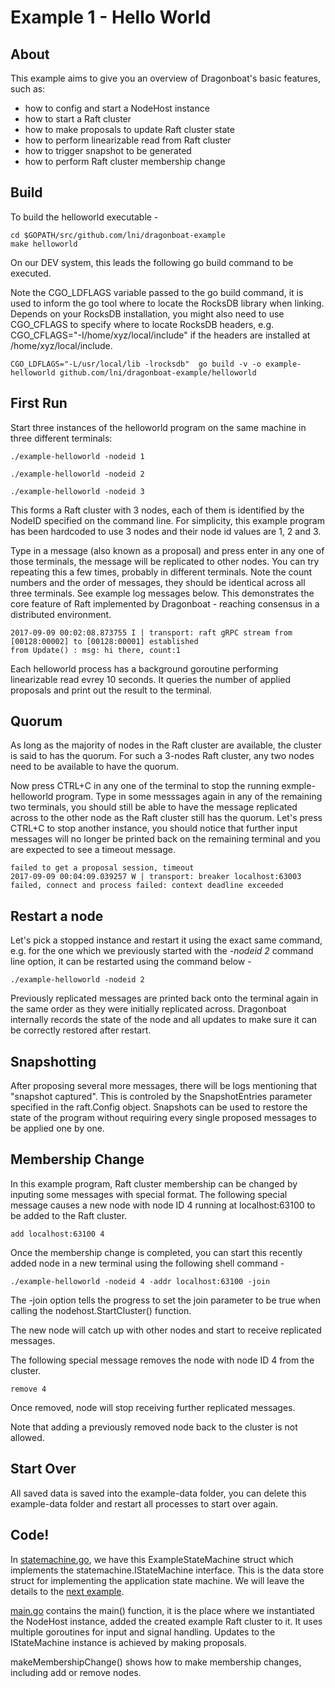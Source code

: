 # Example 1 - Hello World #

## About ##
This example aims to give you an overview of Dragonboat's basic features, such as:

* how to config and start a NodeHost instance
* how to start a Raft cluster
* how to make proposals to update Raft cluster state
* how to perform linearizable read from Raft cluster
* how to trigger snapshot to be generated
* how to perform Raft cluster membership change

## Build ##
To build the helloworld executable -
```
cd $GOPATH/src/github.com/lni/dragonboat-example
make helloworld
```
On our DEV system, this leads the following go build command to be executed.

Note the CGO_LDFLAGS variable passed to the go build command, it is used to inform the go tool where to locate the RocksDB library when linking. Depends on your RocksDB installation, you might also need to use CGO_CFLAGS to specify where to locate RocksDB headers, e.g. CGO_CFLAGS="-I/home/xyz/local/include" if the headers are installed at /home/xyz/local/include.

```
CGO_LDFLAGS="-L/usr/local/lib -lrocksdb"  go build -v -o example-helloworld github.com/lni/dragonboat-example/helloworld
```

## First Run ##
Start three instances of the helloworld program on the same machine in three different terminals:

```
./example-helloworld -nodeid 1
```
```
./example-helloworld -nodeid 2
```
```
./example-helloworld -nodeid 3
```
This forms a Raft cluster with 3 nodes, each of them is identified by the NodeID specified on the command line. For simplicity, this example program has been hardcoded to use 3 nodes and their node id values are 1, 2 and 3.

Type in a message (also known as a proposal) and press enter in any one of those terminals, the message will be replicated to other nodes. You can try repeating this a few times, probably in different terminals. Note the count numbers and the order of messages, they should be identical across all three terminals. See example log messages below. This demonstrates the core feature of Raft implemented by Dragonboat - reaching consensus in a distributed environment.

```
2017-09-09 00:02:08.873755 I | transport: raft gRPC stream from [00128:00002] to [00128:00001] established
from Update() : msg: hi there, count:1
```
Each helloworld process has a background goroutine performing linearizable read evrey 10 seconds. It queries the number of applied proposals and print out the result to the terminal. 

## Quorum ##
As long as the majority of nodes in the Raft cluster are available, the cluster is said to has the quorum. For such a 3-nodes Raft cluster, any two nodes need to be available to have the quorum.

Now press CTRL+C in any one of the terminal to stop the running exmple-helloworld program. Type in some messsages again in any of the remaining two terminals, you should still be able to have the message replicated across to the other node as the Raft cluster still has the quorum. Let's press CTRL+C to stop another instance, you should notice that further input messages will no longer be printed back on the remaining terminal and you are expected to see a timeout message. 

```
failed to get a proposal session, timeout
2017-09-09 00:04:09.039257 W | transport: breaker localhost:63003 failed, connect and process failed: context deadline exceeded
```

## Restart a node ##
Let's pick a stopped instance and restart it using the exact same command, e.g. for the one which we previously started with the *-nodeid 2* command line option, it can be restarted using the command below - 
```
./example-helloworld -nodeid 2
```

Previously replicated messages are printed back onto the terminal again in the same order as they were initially replicated across. Dragonboat internally records the state of the node and all updates to make sure it can be correctly restored after restart. 

## Snapshotting ##
After proposing several more messages, there will be logs mentioning that "snapshot captured". This is controled by the SnapshotEntries parameter specified in the raft.Config object. Snapshots can be used to restore the state of the program without requiring every single proposed messages to be applied one by one.

## Membership Change ##
In this example program, Raft cluster membership can be changed by inputing some messages with special format. The following special message causes a new node with node ID 4 running at localhost:63100 to be added to the Raft cluster.

```
add localhost:63100 4
```
Once the membership change is completed, you can start this recently added node in a new terminal using the following shell command - 
```
./example-helloworld -nodeid 4 -addr localhost:63100 -join
```
The -join option tells the progress to set the join parameter to be true when calling the nodehost.StartCluster() function. 

The new node will catch up with other nodes and start to receive replicated messages.

The following special message removes the node with node ID 4 from the cluster.
```
remove 4
```
Once removed, node will stop receiving further replicated messages.

Note that adding a previously removed node back to the cluster is not allowed.

## Start Over ##
All saved data is saved into the example-data folder, you can delete this example-data folder and restart all processes to start over again.

## Code! ##
In [statemachine.go](statemachine.go), we have this ExampleStateMachine struct which implements the statemachine.IStateMachine interface. This is the data store struct for implementing the application state machine. We will leave the details to the [next example](README.DS.md). 

[main.go](main.go) contains the main() function, it is the place where we instantiated the NodeHost instance, added the created example Raft cluster to it. It uses multiple goroutines for input and signal handling. Updates to the IStateMachine instance is achieved by making proposals.

makeMembershipChange() shows how to make membership changes, including add or remove nodes.
